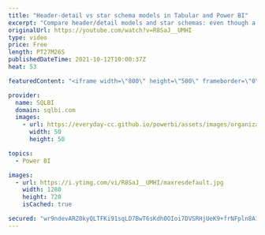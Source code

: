 ```yaml
---
title: "Header-detail vs star schema models in Tabular and Power BI"
excerpt: "Compare header/detail models and star schemas: even though a star schema might require a few ETL steps and some coding, it is always the best modeling option.\r Article and download: https://sql.bi/728493?aff=yt\r \r How to learn DAX: https://www.sqlbi.com/guides/dax/?aff=yt\r The definitive guide to DAX:"
originalUrl: https://youtube.com/watch?v=R8SaJ__UMHI
type: video
price: Free
length: PT27M26S
publishedDateTime: 2021-10-12T10:00:37Z
heat: 53

featuredContent: "<iframe width=\"800\" height=\"500\" frameborder=\"0\" src=\"https://www.youtube.com/embed/R8SaJ__UMHI\" allow=\"accelerometer; autoplay; encrypted-media; gyroscope; picture-in-picture\" allowfullscreen></iframe>"

provider:
  name: SQLBI
  domain: sqlbi.com
  images:
    - url: https://everyday-cc.github.io/powerbi/assets/images/organizations/sqlbi.com-50x50.jpg
      width: 50
      height: 50

topics:
  - Power BI

images:
  - url: https://i.ytimg.com/vi/R8SaJ__UMHI/maxresdefault.jpg
    width: 1280
    height: 720
    isCached: true

secured: "wr9ndevARZ0kyQLTFKi91sqLD7BwT6sKdh0OIoi7DVSRHjUeK9+frNFpln8A1OI2yzXRwv628lBtiiDRoE07zn4dKeLsngLXTUcXegRvO4wglsp4HweJ0Ck8Uat9lkEEpYqTbbOmo/jJc5BwfCPfb4j+mGX4uV8npzujTaiWqJVEsVTQU0D5fD7WEd75jtQE1lvJkiO+tcX9F+TOV3094QKIOQdurxQh0avX6CHB5FiBPzm6A2HHD076Th0bEQn/v72EVI/mJwnNKJdJOkFAekI2Ocvqm30ulkKCwrSq8cFXPaRPOZbKgvqqg+eYHJ3D621PWNbQV35tnQLv6S0gyY0tUUxT9kf2km1ThvQOyHgqOzWmSzk6XsiMJyUQvlmjEjoUp7v9tqQN/ULdSigD9lh//9dRm8IjT9NSeGbbJ/o=;+61809GrbxsWxkBumAgZUg=="
---
```


